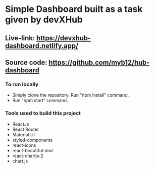 # Simple Dashboard built as a task given by devXHub

## Live-link: https://devxhub-dashboard.netlify.app/

## Source code: https://github.com/myb12/hub-dashboard

### To run locally

- Simply clone the repository. Run "npm install" command.
- Run "npm start" command.

### Tools used to build this project

- ReactJs
- React Router
- Material UI
- styled-components
- react-icons
- react-beautiful-dnd
- react-chartjs-2
- chart.js
